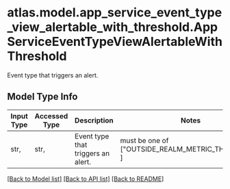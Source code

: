 # atlas.model.app_service_event_type_view_alertable_with_threshold.AppServiceEventTypeViewAlertableWithThreshold

Event type that triggers an alert.

## Model Type Info
Input Type | Accessed Type | Description | Notes
------------ | ------------- | ------------- | -------------
str,  | str,  | Event type that triggers an alert. | must be one of ["OUTSIDE_REALM_METRIC_THRESHOLD", ] 

[[Back to Model list]](../../README.md#documentation-for-models) [[Back to API list]](../../README.md#documentation-for-api-endpoints) [[Back to README]](../../README.md)

